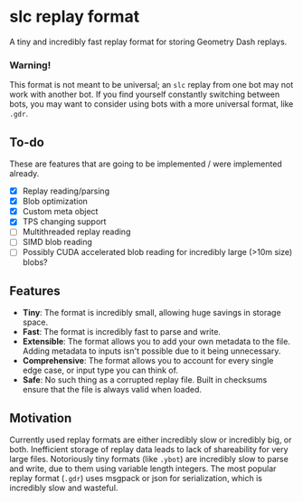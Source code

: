 # slc replay format

A tiny and incredibly fast replay format for storing Geometry Dash replays.

### Warning!

This format is not meant to be universal; an `slc` replay from one bot may not work with another bot. If you find yourself constantly switching between bots, you may want to consider using bots with a more universal format, like `.gdr`.

## To-do

These are features that are going to be implemented / were implemented already.

- [X] Replay reading/parsing
- [X] Blob optimization
- [X] Custom meta object
- [X] TPS changing support
- [ ] Multithreaded replay reading
- [ ] SIMD blob reading
- [ ] Possibly CUDA accelerated blob reading for incredibly large (>10m size) blobs?

## Features

- **Tiny**: The format is incredibly small, allowing huge savings in storage space.
- **Fast**: The format is incredibly fast to parse and write.
- **Extensible**: The format allows you to add your own metadata to the file. Adding metadata to inputs isn't possible due to it being unnecessary.
- **Comprehensive**: The format allows you to account for every single edge case, or input type you can think of.
- **Safe**: No such thing as a corrupted replay file. Built in checksums ensure that the file is always valid when loaded.

## Motivation

Currently used replay formats are either incredibly slow or incredibly big, or both. Inefficient storage of replay data leads to lack of shareability
for very large files. Notoriously tiny formats (like `.ybot`) are incredibly slow to parse and write, due to them using variable length integers. The most popular replay format (`.gdr`) uses msgpack or json for serialization, which is incredibly slow and wasteful.
